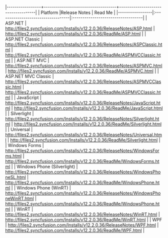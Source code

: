 

|-----------------+------------------------------------+------------------------------------|
|   Platform      |Release Notes                       | Read Me                            |
|-----------------|:-----------------------------------|:-----------------------------------|
| ASP.NET                      | <http://files2.syncfusion.com/Installs/v12.2.0.36/ReleaseNotes/ASP.html>                           | <http://files2.syncfusion.com/Installs/v12.2.0.36/ReadMe/ASP.html>               |
| ASP.NET Classic              | <http://files2.syncfusion.com/Installs/v12.2.0.36/ReleaseNotes/ASPClassic.html>                   | <http://files2.syncfusion.com/Installs/v12.2.0.36/ReadMe/ASPMVCClassic.html>     |
| ASP.NET MVC                  | <http://files2.syncfusion.com/Installs/v12.2.0.36/ReleaseNotes/ASPMVC.html>                        | <http://files2.syncfusion.com/Installs/v12.2.0.36/ReadMe/ASPMVC.html>            |
| ASP.NET MVC Classic          | <http://files2.syncfusion.com/Installs/v12.2.0.36/ReleaseNotes/ASPMVCClassic.html>                | <http://files2.syncfusion.com/Installs/v12.2.0.36/ReadMe/ASPMVCClassic.html>     |
| JavaScript                   | <http://files2.syncfusion.com/Installs/v12.2.0.36/ReleaseNotes/JavaScript.html>                               | <http://files2.syncfusion.com/Installs/v12.2.0.36/ReadMe/JavaScript.html>        |
| Silverlight                  | <http://files2.syncfusion.com/Installs/v12.2.0.36/ReleaseNotes/Silverlight.html>                      | <http://files2.syncfusion.com/Installs/v12.2.0.36/ReadMe/Silverlight.html>       |
| Universal                | <http://files2.syncfusion.com/Installs/v12.2.0.36/ReleaseNotes/Universal.html>                      | <http://files2.syncfusion.com/Installs/v12.2.0.36/ReadMe/Silverlight.html>       |
| Windows Forms                | <http://files2.syncfusion.com/Installs/v12.2.0.36/ReleaseNotes/WindowsForms.html>                     | <http://files2.syncfusion.com/Installs/v12.2.0.36/ReadMe/WindowsForms.html>      |
| Windows Phone (Silverlight)  | <http://files2.syncfusion.com/Installs/v12.2.0.36/ReleaseNotes/WindowsPhoneSL.html>               | <http://files2.syncfusion.com/Installs/v12.2.0.36/ReadMe/WindowsPhone.html>      |
| Windows Phone  (WinRT)       | <http://files2.syncfusion.com/Installs/v12.2.0.36/ReleaseNotes/WindowsPhoneWinRT.html>                     | <http://files2.syncfusion.com/Installs/v12.2.0.36/ReadMe/WindowsPhone.html>      |
| WinRT                        | <http://files2.syncfusion.com/Installs/v12.2.0.36/ReleaseNotes/WinRT.html>                            | <http://files2.syncfusion.com/Installs/v12.2.0.36/ReadMe/WinRT.html>             |
| WPF                          | <http://files2.syncfusion.com/Installs/v12.2.0.36/ReleaseNotes/WPF.html>                              | <http://files2.syncfusion.com/Installs/v12.2.0.36/ReadMe/WPF.html>               |



